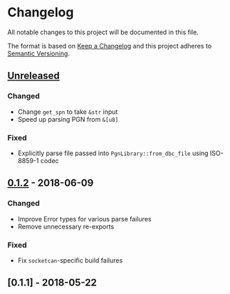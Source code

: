 # Changelog

All notable changes to this project will be documented in this file.

The format is based on [Keep a Changelog](http://keepachangelog.com)
and this project adheres to [Semantic Versioning](http://semver.org).

## [Unreleased]

### Changed
- Change `get_spn` to take `&str` input
- Speed up parsing PGN from `&[u8]`

### Fixed
- Explicitly parse file passed into `PgnLibrary::from_dbc_file` using
  ISO-8859-1 codec

## [0.1.2] - 2018-06-09

### Changed
- Improve Error types for various parse failures
- Remove unnecessary re-exports

### Fixed
- Fix `socketcan`-specific build failures

## [0.1.1] - 2018-05-22

[Unreleased]: https://github.com/jmagnuson/canparse/compare/v0.1.2...master
[0.1.2]: https://github.com/jmagnuson/canparse/compare/v0.1.1...v0.1.2

